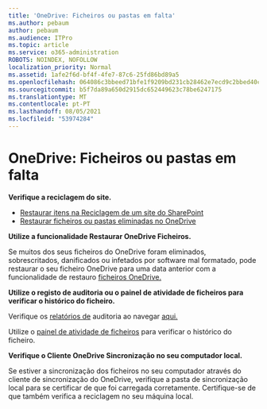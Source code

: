 ```yaml
---
title: 'OneDrive: Ficheiros ou pastas em falta'
ms.author: pebaum
author: pebaum
ms.audience: ITPro
ms.topic: article
ms.service: o365-administration
ROBOTS: NOINDEX, NOFOLLOW
localization_priority: Normal
ms.assetid: 1afe2f6d-bf4f-4fe7-87c6-25fd86bd89a5
ms.openlocfilehash: 064086c3bbeed71bfe1f9209bd231cb28462e7ecd9c2bbed40c4716392eabe72
ms.sourcegitcommit: b5f7da89a650d2915dc652449623c78be6247175
ms.translationtype: MT
ms.contentlocale: pt-PT
ms.lasthandoff: 08/05/2021
ms.locfileid: "53974284"
---
```

# <a name="onedrive-missing-files-or-folders"></a>OneDrive: Ficheiros ou pastas em falta

**Verifique a reciclagem do site.**

- [Restaurar itens na Reciclagem de um site do SharePoint](https://support.microsoft.com/office/restore-items-in-the-recycle-bin-that-were-deleted-from-sharepoint-or-teams-6df466b6-55f2-4898-8d6e-c0dff851a0be)
- [Restaurar ficheiros ou pastas eliminadas no OneDrive](https://support.office.com/article/Restore-deleted-files-or-folders-in-OneDrive-949ada80-0026-4db3-a953-c99083e6a84f)


**Utilize a funcionalidade Restaurar OneDrive Ficheiros.** 

Se muitos dos seus ficheiros do OneDrive foram eliminados, sobrescritados, danificados ou infetados por software mal formatado, pode restaurar o seu ficheiro OneDrive para uma data anterior com a funcionalidade de restauro [ficheiros OneDrive.](https://support.office.com/article/Restore-your-OneDrive-fa231298-759d-41cf-bcd0-25ac53eb8a15)


**Utilize o registo de auditoria ou o painel de atividade de ficheiros para verificar o histórico do ficheiro.**

Verifique os [relatórios de](https://docs.microsoft.com/microsoft-365/compliance/search-the-audit-log-in-security-and-compliance) auditoria ao navegar [aqui.](https://sip.protection.office.com/)


Utilize o [painel de atividade de ficheiros](https://support.office.com/article/File-activity-in-a-document-library-6105ecda-1dd0-4f6f-9542-102bf5c0ffe0) para verificar o histórico do ficheiro.


**Verifique o Cliente OneDrive Sincronização no seu computador local.**

Se estiver a sincronização dos ficheiros no seu computador através do cliente de sincronização do OneDrive, verifique a pasta de sincronização local para se certificar de que foi carregada corretamente. Certifique-se de que também verifica a reciclagem no seu máquina local.

